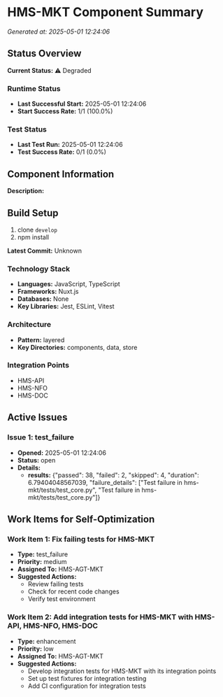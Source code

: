 # HMS-MKT Component Summary

*Generated at: 2025-05-01 12:24:06*

## Status Overview

**Current Status:** ⚠️ Degraded

### Runtime Status
- **Last Successful Start:** 2025-05-01 12:24:06
- **Start Success Rate:** 1/1 (100.0%)

### Test Status
- **Last Test Run:** 2025-05-01 12:24:06
- **Test Success Rate:** 0/1 (0.0%)

## Component Information

**Description:** 
## Build Setup
1) clone ```develop```
2) npm install

**Latest Commit:** Unknown

### Technology Stack
- **Languages:** JavaScript, TypeScript
- **Frameworks:** Nuxt.js
- **Databases:** None
- **Key Libraries:** Jest, ESLint, Vitest

### Architecture
- **Pattern:** layered
- **Key Directories:** components, data, store

### Integration Points
- HMS-API
- HMS-NFO
- HMS-DOC


## Active Issues

### Issue 1: test_failure
- **Opened:** 2025-05-01 12:24:06
- **Status:** open
- **Details:**
  - **results:** {"passed": 38, "failed": 2, "skipped": 4, "duration": 6.79404048567039, "failure_details": ["Test failure in hms-mkt/tests/test_core.py", "Test failure in hms-mkt/tests/test_core.py"]}

## Work Items for Self-Optimization

### Work Item 1: Fix failing tests for HMS-MKT
- **Type:** test_failure
- **Priority:** medium
- **Assigned To:** HMS-AGT-MKT
- **Suggested Actions:**
  - Review failing tests
  - Check for recent code changes
  - Verify test environment

### Work Item 2: Add integration tests for HMS-MKT with HMS-API, HMS-NFO, HMS-DOC
- **Type:** enhancement
- **Priority:** low
- **Assigned To:** HMS-AGT-MKT
- **Suggested Actions:**
  - Develop integration tests for HMS-MKT with its integration points
  - Set up test fixtures for integration testing
  - Add CI configuration for integration tests

